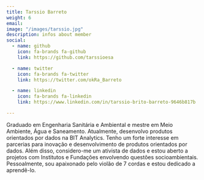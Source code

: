 ```yaml
---
title: Tarssio Barreto
weight: 6
email:
image: "/images/tarssio.jpg"
description: infos about member
social:
  - name: github
    icon: fa-brands fa-github
    link: https://github.com/tarssioesa

  - name: twitter
    icon: fa-brands fa-twitter
    link: https://twitter.com/okRa_Barreto

  - name: linkedin
    icon: fa-brands fa-linkedin
    link: https://www.linkedin.com/in/tarssio-brito-barreto-9646b817b

---
```


Graduado em Engenharia Sanitária e Ambiental e mestre em Meio Ambiente, Água e Saneamento. Atualmente, desenvolvo produtos orientados por dados na BIT Analytics. Tenho um forte interesse em parcerias para inovação e desenvolvimento de produtos orientados por dados. Além disso, considero-me um ativista de dados e estou aberto a projetos com Institutos e Fundações envolvendo questões socioambientais. Pessoalmente, sou apaixonado pelo violão de 7 cordas e estou dedicado a aprendê-lo.
